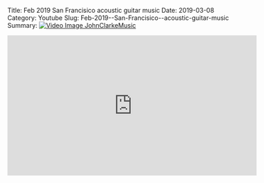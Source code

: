 Title: Feb 2019  San Francisico  acoustic guitar music
Date: 2019-03-08
Category: Youtube
Slug: Feb-2019--San-Francisico--acoustic-guitar-music
Summary: <a href="/Feb-2019--San-Francisico--acoustic-guitar-music.html"><img src="https://i.ytimg.com/vi/XCyUQwGtIDQ/hqdefault.jpg" alt="Video Image JohnClarkeMusic"></a>

<iframe width="560" height="315" src="https://www.youtube.com/embed/XCyUQwGtIDQ" title="YouTube video player" frameborder="0" allow="accelerometer; autoplay; clipboard-write; encrypted-media; gyroscope; picture-in-picture" allowfullscreen></iframe>

